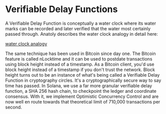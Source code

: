 # Verifiable Delay Functions

A Verifiable Delay Function is conceptually a water clock where its water marks
can be recorded and later verified that the water most certainly passed
through.  Anatoly describes the water clock analogy in detail here:

[water clock analogy](https://medium.com/solana-labs/proof-of-history-explained-by-a-water-clock-e682183417b8)

The same technique has been used in Bitcoin since day one. The Bitcoin feature
is called nLocktime and it can be used to postdate transactions using block
height instead of a timestamp. As a Bitcoin client, you'd use block height
instead of a timestamp if you don't trust the network. Block height turns out
to be an instance of what's being called a Verifiable Delay Function in
cryptography circles. It's a cryptographically secure way to say time has
passed. In Solana, we use a far more granular verifiable delay function, a SHA
256 hash chain, to checkpoint the ledger and coordinate consensus. With it, we
implement Optimistic Concurrency Control and are now well en route towards that
theoretical limit of 710,000 transactions per second.
